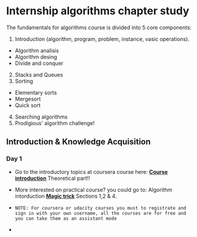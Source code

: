 # Internship algorithms chapter study

The fundamentals for algorithms course is divided into 5 core components:
1. Introduction (algorithm, program, problem, instance, vasic operations).
  * Algorithm analisis
  *  Algorithm desing
  * Divide and conquer
2. Stacks and Queues
3. Sorting
  * Elementary sorts
  * Mergesort
  * Quick sort 
4. Searching algorithms
5. Prodigious' algorithm challenge!

## Introduction & Knowledge Acquisition
### Day 1
- Go to the introductory topics at coursera course here: **[Course introduction](https://www.coursera.org/lecture/algorithms-part1/course-introduction-buZPh)** Theoretical part!!

- More interested on practical course? you could go to: Algorithm intorduction **[Magic trick](https://classroom.udacity.com/courses/cs215/lessons/48747095/concepts/487024270923)** Sections 1,2 & 4.
- `NOTE: For coursera or udacity courses you must to registrate and sign in with your own username, all the courses are for free and you can take them as an assistant mode`
- 
